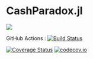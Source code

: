 # CashParadox.jl

<!-- [![](https://img.shields.io/badge/docs-stable-blue.svg)](https://pedrovergaramerino.github.io/CashParadox.jl/stable) -->
[![](https://img.shields.io/badge/docs-dev-blue.svg)](https://pedrovergaramerino.github.io/CashParadox.jl/dev)

GitHub Actions : [![Build Status](https://github.com/pedrovergaramerino/CashParadoz.jl/workflows/CI/badge.svg)](https://github.com/pedrovergaramerino/CashParadox.jl/actions?query=workflow%3ACI+branch%3Amaster)


[![Coverage Status](https://coveralls.io/repos/pedrovergaramerino/CashParadox.jl/badge.svg?branch=master)](https://coveralls.io/github/pedrovergaramerino/CashParadox.jl?branch=master)
[![codecov.io](http://codecov.io/github/pedrovergaramerino/CashParadox.jl/coverage.svg?branch=master)](http://codecov.io/github/pedrovergaramerino/CashParadox.jl?branch=master)

